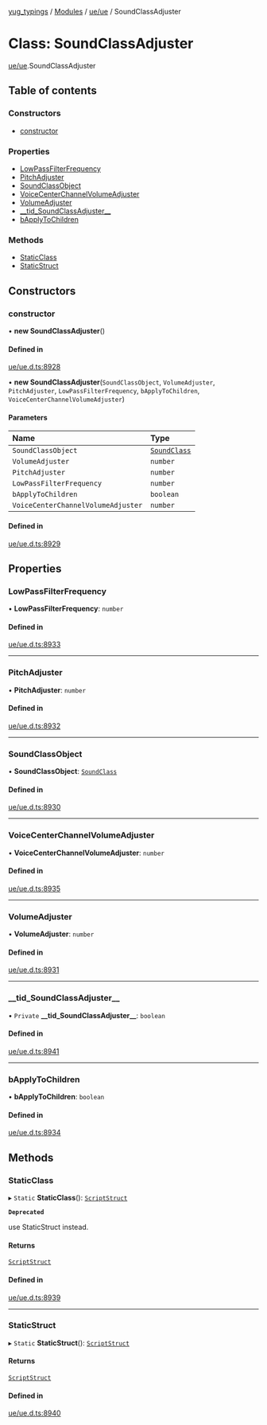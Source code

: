 [yug_typings](../README.md) / [Modules](../modules.md) / [ue/ue](../modules/ue_ue.md) / SoundClassAdjuster

# Class: SoundClassAdjuster

[ue/ue](../modules/ue_ue.md).SoundClassAdjuster

## Table of contents

### Constructors

- [constructor](ue_ue.SoundClassAdjuster.md#constructor)

### Properties

- [LowPassFilterFrequency](ue_ue.SoundClassAdjuster.md#lowpassfilterfrequency)
- [PitchAdjuster](ue_ue.SoundClassAdjuster.md#pitchadjuster)
- [SoundClassObject](ue_ue.SoundClassAdjuster.md#soundclassobject)
- [VoiceCenterChannelVolumeAdjuster](ue_ue.SoundClassAdjuster.md#voicecenterchannelvolumeadjuster)
- [VolumeAdjuster](ue_ue.SoundClassAdjuster.md#volumeadjuster)
- [\_\_tid\_SoundClassAdjuster\_\_](ue_ue.SoundClassAdjuster.md#__tid_soundclassadjuster__)
- [bApplyToChildren](ue_ue.SoundClassAdjuster.md#bapplytochildren)

### Methods

- [StaticClass](ue_ue.SoundClassAdjuster.md#staticclass)
- [StaticStruct](ue_ue.SoundClassAdjuster.md#staticstruct)

## Constructors

### constructor

• **new SoundClassAdjuster**()

#### Defined in

[ue/ue.d.ts:8928](https://github.com/YugMetaverse/yug_typings/blob/25cad34/ue/ue.d.ts#L8928)

• **new SoundClassAdjuster**(`SoundClassObject`, `VolumeAdjuster`, `PitchAdjuster`, `LowPassFilterFrequency`, `bApplyToChildren`, `VoiceCenterChannelVolumeAdjuster`)

#### Parameters

| Name | Type |
| :------ | :------ |
| `SoundClassObject` | [`SoundClass`](ue_ue.SoundClass.md) |
| `VolumeAdjuster` | `number` |
| `PitchAdjuster` | `number` |
| `LowPassFilterFrequency` | `number` |
| `bApplyToChildren` | `boolean` |
| `VoiceCenterChannelVolumeAdjuster` | `number` |

#### Defined in

[ue/ue.d.ts:8929](https://github.com/YugMetaverse/yug_typings/blob/25cad34/ue/ue.d.ts#L8929)

## Properties

### LowPassFilterFrequency

• **LowPassFilterFrequency**: `number`

#### Defined in

[ue/ue.d.ts:8933](https://github.com/YugMetaverse/yug_typings/blob/25cad34/ue/ue.d.ts#L8933)

___

### PitchAdjuster

• **PitchAdjuster**: `number`

#### Defined in

[ue/ue.d.ts:8932](https://github.com/YugMetaverse/yug_typings/blob/25cad34/ue/ue.d.ts#L8932)

___

### SoundClassObject

• **SoundClassObject**: [`SoundClass`](ue_ue.SoundClass.md)

#### Defined in

[ue/ue.d.ts:8930](https://github.com/YugMetaverse/yug_typings/blob/25cad34/ue/ue.d.ts#L8930)

___

### VoiceCenterChannelVolumeAdjuster

• **VoiceCenterChannelVolumeAdjuster**: `number`

#### Defined in

[ue/ue.d.ts:8935](https://github.com/YugMetaverse/yug_typings/blob/25cad34/ue/ue.d.ts#L8935)

___

### VolumeAdjuster

• **VolumeAdjuster**: `number`

#### Defined in

[ue/ue.d.ts:8931](https://github.com/YugMetaverse/yug_typings/blob/25cad34/ue/ue.d.ts#L8931)

___

### \_\_tid\_SoundClassAdjuster\_\_

• `Private` **\_\_tid\_SoundClassAdjuster\_\_**: `boolean`

#### Defined in

[ue/ue.d.ts:8941](https://github.com/YugMetaverse/yug_typings/blob/25cad34/ue/ue.d.ts#L8941)

___

### bApplyToChildren

• **bApplyToChildren**: `boolean`

#### Defined in

[ue/ue.d.ts:8934](https://github.com/YugMetaverse/yug_typings/blob/25cad34/ue/ue.d.ts#L8934)

## Methods

### StaticClass

▸ `Static` **StaticClass**(): [`ScriptStruct`](ue_ue.ScriptStruct.md)

**`Deprecated`**

use StaticStruct instead.

#### Returns

[`ScriptStruct`](ue_ue.ScriptStruct.md)

#### Defined in

[ue/ue.d.ts:8939](https://github.com/YugMetaverse/yug_typings/blob/25cad34/ue/ue.d.ts#L8939)

___

### StaticStruct

▸ `Static` **StaticStruct**(): [`ScriptStruct`](ue_ue.ScriptStruct.md)

#### Returns

[`ScriptStruct`](ue_ue.ScriptStruct.md)

#### Defined in

[ue/ue.d.ts:8940](https://github.com/YugMetaverse/yug_typings/blob/25cad34/ue/ue.d.ts#L8940)

